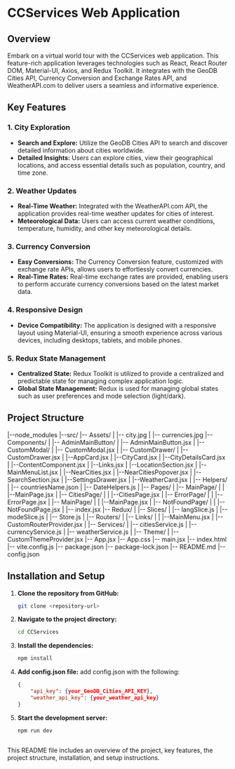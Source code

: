 # CCServices Web Application

## Overview
Embark on a virtual world tour with the CCServices web application. This feature-rich application leverages technologies such as React, React Router DOM, Material-UI, Axios, and Redux Toolkit. It integrates with the GeoDB Cities API, Currency Conversion and Exchange Rates API, and WeatherAPI.com to deliver users a seamless and informative experience.

## Key Features

### 1. City Exploration
- **Search and Explore:** Utilize the GeoDB Cities API to search and discover detailed information about cities worldwide.
- **Detailed Insights:** Users can explore cities, view their geographical locations, and access essential details such as population, country, and time zone.

### 2. Weather Updates
- **Real-Time Weather:** Integrated with the WeatherAPI.com API, the application provides real-time weather updates for cities of interest.
- **Meteorological Data:** Users can access current weather conditions, temperature, humidity, and other key meteorological details.

### 3. Currency Conversion
- **Easy Conversions:** The Currency Conversion feature, customized with exchange rate APIs, allows users to effortlessly convert currencies.
- **Real-Time Rates:** Real-time exchange rates are provided, enabling users to perform accurate currency conversions based on the latest market data.

### 4. Responsive Design
- **Device Compatibility:** The application is designed with a responsive layout using Material-UI, ensuring a smooth experience across various devices, including desktops, tablets, and mobile phones.

### 5. Redux State Management
- **Centralized State:** Redux Toolkit is utilized to provide a centralized and predictable state for managing complex application logic.
- **Global State Management:** Redux is used for managing global states such as user preferences and mode selection (light/dark).

## Project Structure
|--node_modules
|--src/
|-- Assets/
|     |-- city.jpg
|	|-- currencies.jpg
|-- Components/
|   |-- AdminMainButton/
|       |-- AdminMainButton.jsx
|   |-- CustomModal/
|       |-- CustomModal.jsx
|   |-- CustomDrawer/
|       |-- CustomDrawer.jsx
|   |--AppCard.jsx
|   |--CityCard.jsx
|   |--CityDetailsCard.jsx
|   |--ContentComponent.jsx
|   |--Links.jsx
|   |--LocationSection.jsx
|   |--MainMenuList.jsx
|   |--NearCities.jsx
|   |--NearCitiesPopover.jsx
|   |--SearchSection.jsx
|   |--SettingsDrawer.jsx
|   |--WeatherCard.jsx
|
|-- Helpers/
|   |-- countriesName.json
|   |-- DateHelpers.js
|
|-- Pages/
|   |-- MainPage/
|   |  |--MainPage.jsx
|   |-- CitiesPage/
|   |  |--CitiesPage.jsx
|   |-- ErrorPage/
|   |  |--ErrorPage.jsx
|   |-- MainPage/
|   |  |--MainPage.jsx
|   |-- NotFoundPage/
|   |  |-- NotFoundPage.jsx
|   |-- index.jsx
|-- Redux/
|   |-- Slices/
|       |-- langSlice.js
|       |-- modeSlice.js
|   |-- Store.js
|
|-- Routers/
|   |-- Links/
|   |   |--MainMenu.jsx
|   |-- CustomRouterProvider.jsx
|
|-- Services/
|   |-- citiesService.js
|   |-- currencyService.js
|   |-- weatherService.js
|
|-- Theme/
|   |-- CustomThemeProvider.jsx
|-- App.jsx
|-- App.css
|-- main.jsx
|-- index.html
|-- vite.config.js
|-- package.json
|-- package-lock.json
|-- README.md
|-- config.json 


## Installation and Setup

1. **Clone the repository from GitHub:**
   ```bash
   git clone <repository-url>

2. **Navigate to the project directory:**
    ```bash
    cd CCServices

3. **Install the dependencies:**
    ```bash
    npm install

4. **Add config.json file:**
    add config.json with the following:
    ```json
    {
        "api_key": {your_GeoDB_Cities_API_KEY},
        "weather_api_key": {your_weather_api_key}
    }

5. **Start the development server:**
    ```bash
    npm run dev



This README file includes an overview of the project, key features, the project structure, installation, and setup instructions.

